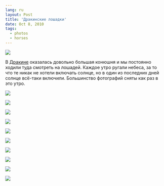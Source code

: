 ```yaml
---
lang: ru
layout: Post
title: 'Дракинские лошадки'
date: Oct 8, 2010
tags:
  - photos
  - horses
---
```


![](photo://2010-09-23_5D_0084_Artem_Sapegin)

В [Дракине](http://www.drakino.com/ "Парк Дракино — отдых в Подмосковье") оказалась довольно большая конюшня и мы постоянно ходили туда смотреть на лошадей. Каждое утро ругали небеса, за то что те никак не хотели включать солнце, но в один из последних дней солнце всё-таки включили. Большинство фотографий сняты как раз в это утро.

<!--more-->

![](photo://2010-09-23_5D_0112_Artem_Sapegin)

![](/images/blog/2010-09-23-5D-0120-Artem-Sapegin.jpg)

![](/images/blog/2010-09-23-5D-0143-Artem-Sapegin.jpg)

![](photo://2010-09-24_5D_0212_Artem_Sapegin)

![](/images/blog/2010-09-24-5D-0271-Artem-Sapegin.jpg)

![](/images/blog/2010-09-24-5D-0281-Artem-Sapegin.jpg)

![](/images/blog/2010-09-24-5D-0314-Artem-Sapegin.jpg)

![](photo://2010-09-24_5D_0335_Artem_Sapegin)

![](/images/blog/2010-09-24-5D-0302-Artem-Sapegin.jpg)

![](photo://2010-09-25_5D_0937_Artem_Sapegin)
